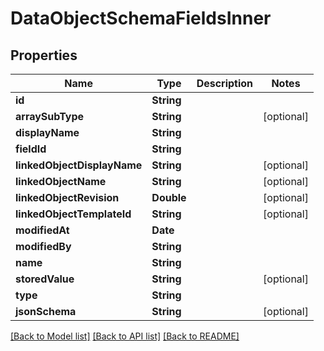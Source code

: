 # DataObjectSchemaFieldsInner

## Properties
Name | Type | Description | Notes
------------ | ------------- | ------------- | -------------
**id** | **String** |  | 
**arraySubType** | **String** |  | [optional] 
**displayName** | **String** |  | 
**fieldId** | **String** |  | 
**linkedObjectDisplayName** | **String** |  | [optional] 
**linkedObjectName** | **String** |  | [optional] 
**linkedObjectRevision** | **Double** |  | [optional] 
**linkedObjectTemplateId** | **String** |  | [optional] 
**modifiedAt** | **Date** |  | 
**modifiedBy** | **String** |  | 
**name** | **String** |  | 
**storedValue** | **String** |  | [optional] 
**type** | **String** |  | 
**jsonSchema** | **String** |  | [optional] 

[[Back to Model list]](../README.md#documentation-for-models) [[Back to API list]](../README.md#documentation-for-api-endpoints) [[Back to README]](../README.md)


